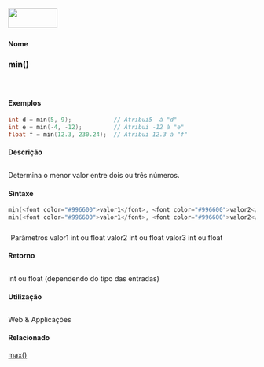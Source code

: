 <img height="40" src="../images/1pix.gif" width="100"/>
<img height="1" src="../images/1pix.gif" width="20"/>
<img height="1" src="../images/1pix.gif" width="555"/>

#### Nome
### min()
<img height="25" src="../images/1pix.gif" width="1"/>

#### Exemplos

```pde
int d = min(5, 9);            // Atribui5  à "d"
int e = min(-4, -12);         // Atribui -12 à "e"
float f = min(12.3, 230.24);  // Atribui 12.3 à "f"

```

#### Descrição
Determina o menor valor entre dois ou três números.
<img height="25" src="../images/1pix.gif" width="1"/>

#### Sintaxe
```pde
min(<font color="#996600">valor1</font>, <font color="#996600">valor2</font>)
min(<font color="#996600">valor1</font>, <font color="#996600">valor2</font>, <font color="#996600">valor3</font>)

```
<img height="25" src="../images/1pix.gif" width="1"/>
Parâmetros
valor1
int ou float
valor2
int ou float
valor3
int ou float
<img height="25" src="../images/1pix.gif" width="1"/>

#### Retorno

	
int ou float (dependendo do tipo das entradas)
<img height="25" src="../images/1pix.gif" width="1"/>

#### Utilização

	
Web & Applicações
<img height="25" src="../images/1pix.gif" width="1"/>

#### Relacionado
[max()](max_)
